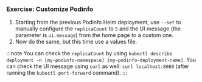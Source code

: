 ### Exercise: Customize Podinfo

1. Starting from the previous Podinfo Helm deployment, use `--set` to manually configure the `replicaCount` to `5` and the UI message (the parameter is `ui.message`) from the home page to a custom one.
2. Now do the same, but this time use a values file.

:::note
You can check the `replicaCount` by using `kubectl describe deployment -n [my-podinfo-namespace] [my-podinfo-deployment-name]`.
You can check the UI message using `curl` as well: `curl localhost:8080` (after running the `kubectl port-forward` command).
:::
